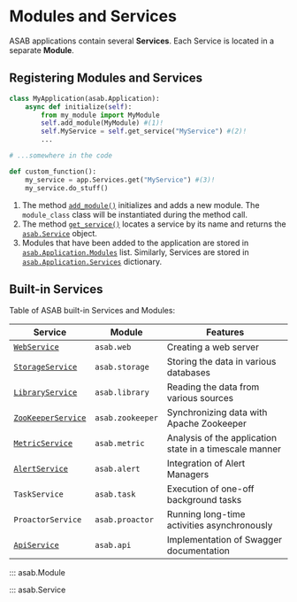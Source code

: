 # Modules and Services

ASAB applications contain several **Services**. Each Service is located in a separate **Module**.


## Registering Modules and Services

``` python
class MyApplication(asab.Application):
	async def initialize(self):
		from my_module import MyModule
		self.add_module(MyModule) #(1)!
		self.MyService = self.get_service("MyService") #(2)!
		...

# ...somewhere in the code

def custom_function():
	my_service = app.Services.get("MyService") #(3)!
	my_service.do_stuff()
```

1. The method [`add_module()`](/reference/application/reference/#asab.Application.add_module) initializes and adds a new module.
The `module_class` class will be instantiated during the method call.
2. The method [`get_service()`](reference/application/reference/#asab.Application.get_service) locates a service by its name and returns the [`asab.Service`](#asab.Service) object.
3. Modules that have been added to the application are stored in [`asab.Application.Modules`](/reference/application/reference/#asab.application.Application.Modules) list. Similarly, Services are stored in [`asab.Application.Services`](/reference/application/reference/#asab.Application.Services) dictionary.


## Built-in Services

Table of ASAB built-in Services and Modules:

| Service | Module | Features |
| --- | --- | --- |
| [`WebService`](/reference/web/web-server) | `asab.web` | Creating a web server |
| [`StorageService`](/reference/storage) | `asab.storage` | Storing the data in various databases |
| [`LibraryService`](/reference/library) | `asab.library` | Reading the data from various sources |
| [`ZooKeeperService`](/reference/zookeeper) | `asab.zookeeper` | Synchronizing data with Apache Zookeeper |
| [`MetricService`](/reference/metrics) | `asab.metric` | Analysis of the application state in a timescale manner |
| [`AlertService`](/reference/alert) | `asab.alert` | Integration of Alert Managers |
| `TaskService`| `asab.task`| Execution of one-off background tasks |
| `ProactorService` | `asab.proactor` | Running long-time activities asynchronously |
| [`ApiService`](/reference/web/rest*_api_docs) | `asab.api` | Implementation of Swagger documentation |


::: asab.Module

::: asab.Service
